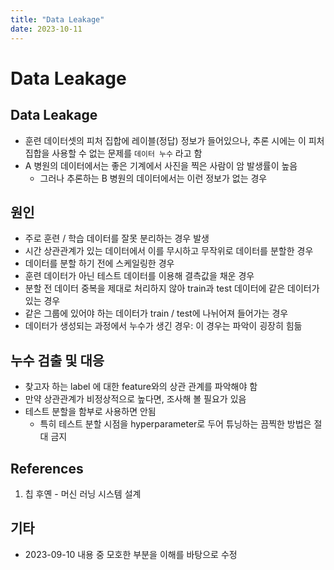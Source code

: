 ```yaml
---
title: "Data Leakage"
date: 2023-10-11
---
```


# Data Leakage

## Data Leakage

- 훈련 데이터셋의 피처 집합에 레이블(정답) 정보가 들어있으나, 추론 시에는 이 피처 집합을 사용할 수 없는 문제를 `데이터 누수` 라고 함
- A 병원의 데이터에서는 좋은 기계에서 사진을 찍은 사람이 암 발생률이 높음
  - 그러나 추론하는 B 병원의 데이터에서는 이런 정보가 없는 경우

## 원인

- 주로 훈련 / 학습 데이터를 잘못 분리하는 경우 발생
- 시간 상관관계가 있는 데이터에서 이를 무시하고 무작위로 데이터를 분할한 경우
- 데이터를 분할 하기 전에 스케일링한 경우
- 훈련 데이터가 아닌 테스트 데이터를 이용해 결측값을 채운 경우
- 분할 전 데이터 중복을 제대로 처리하지 않아 train과 test 데이터에 같은 데이터가 있는 경우
- 같은 그룹에 있어야 하는 데이터가 train / test에 나뉘어져 들어가는 경우
- 데이터가 생성되는 과정에서 누수가 생긴 경우: 이 경우는 파악이 굉장히 힘듦

## 누수 검출 및 대응

- 찾고자 하는 label 에 대한 feature와의 상관 관계를 파악해야 함
- 만약 상관관계가 비정상적으로 높다면, 조사해 볼 필요가 있음
- 테스트 분할을 함부로 사용하면 안됨
  - 특히 테스트 분할 시점을 hyperparameter로 두어 튜닝하는 끔찍한 방법은 절대 금지

## References

1. 칩 후옌 - 머신 러닝 시스템 설계

## 기타

- 2023-09-10 내용 중 모호한 부분을 이해를 바탕으로 수정
